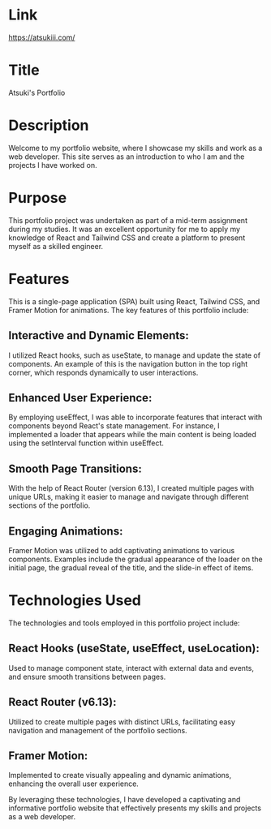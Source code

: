 Link
========
<https://atsukiii.com/>

Title
=====================
Atsuki's Portfolio

Description
=====================
Welcome to my portfolio website, where I showcase my skills and work as a web developer. This site serves as an introduction to who I am and the projects I have worked on.

Purpose
=====================
This portfolio project was undertaken as part of a mid-term assignment during my studies. It was an excellent opportunity for me to apply my knowledge of React and Tailwind CSS and create a platform to present myself as a skilled engineer.

Features
=====================
This is a single-page application (SPA) built using React, Tailwind CSS, and Framer Motion for animations. The key features of this portfolio include:

Interactive and Dynamic Elements:
-------------------
I utilized React hooks, such as useState, to manage and update the state of components. An example of this is the navigation button in the top right corner, which responds dynamically to user interactions.

Enhanced User Experience:
-------------------
By employing useEffect, I was able to incorporate features that interact with components beyond React's state management. For instance, I implemented a loader that appears while the main content is being loaded using the setInterval function within useEffect.

Smooth Page Transitions: 
-------------------
With the help of React Router (version 6.13), I created multiple pages with unique URLs, making it easier to manage and navigate through different sections of the portfolio.

Engaging Animations:
-------------------
Framer Motion was utilized to add captivating animations to various components. Examples include the gradual appearance of the loader on the initial page, the gradual reveal of the title, and the slide-in effect of items.

Technologies Used
=====================
The technologies and tools employed in this portfolio project include:

React Hooks (useState, useEffect, useLocation): 
-------------------
Used to manage component state, interact with external data and events, and ensure smooth transitions between pages.

React Router (v6.13): 
-------------------
Utilized to create multiple pages with distinct URLs, facilitating easy navigation and management of the portfolio sections.

Framer Motion: 
-------------------
Implemented to create visually appealing and dynamic animations, enhancing the overall user experience.

By leveraging these technologies, I have developed a captivating and informative portfolio website that effectively presents my skills and projects as a web developer.
